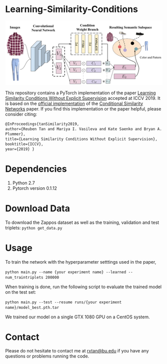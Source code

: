 # Learning-Similarity-Conditions

![alt text](Images/model_figure.png)

This repository contains a PyTorch implementation of the paper [Learning Similarity Conditions Without Explicit Supervision](https://arxiv.org/abs/1908.08589) accepted at ICCV 2019. It is based on the [official implementation](https://github.com/andreasveit/conditional-similarity-networks) of the [Conditional Similarity Networks](https://arxiv.org/abs/1603.07810) paper. If you find this implementation or the paper helpful, please consider citing:

    @InProceedings{tanSimilarity2019,
    author={Reuben Tan and Mariya I. Vasileva and Kate Saenko and Bryan A. Plummer},
    title={Learning Similarity Conditions Without Explicit Supervision},
    booktitle={ICCV},
    year={2019} }
    
# Dependencies

1. Python 2.7
2. Pytorch version 0.1.12
   
# Download Data
To download the Zappos dataset as well as the training, validation and test triplets:
`python get_data.py`

# Usage
To train the network with the hyperparameter setttings used in the paper,

`python main.py --name {your experiment name} --learned --num_traintriplets 200000`

When training is done, run the following script to evaluate the trained model on the test set:

`python main.py --test --resume runs/{your experiment name}/model_best.pth.tar`

We trained our model on a single GTX 1080 GPU on a CentOS system.

# Contact
Please do not hesitate to contact me at rxtan@bu.edu if you have any questions or problems running the code.
